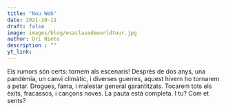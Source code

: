 ```yaml
---
title: "Nou Web"
date: 2021-10-11
draft: false
image: images/blog/esaclasedeworldtour.jpg
author: Uri Nieto
description : ""
yt_link:
---
```


Els rumors són certs: tornem als escenaris!
Després de dos anys, una pandèmia, un canvi climàtic, i diverses guerres, aquest hivern ho tornarem a petar.
Drogues, fama, i malestar general garantitzats.
Tocarem tots els èxits, fracassos, i cançons noves.
La pauta està completa.
I tu? Com et sents?

